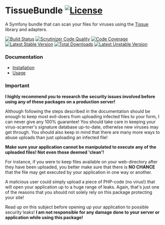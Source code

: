 # TissueBundle [![License](https://poser.pugx.org/cleentfaar/tissue-bundle/license.svg)](https://packagist.org/packages/cleentfaar/tissue-bundle)

A Symfony bundle that can scan your files for viruses using the [Tissue](https://github.com/cleentfaar/tissue) library and adapters.

[![Build Status](https://secure.travis-ci.org/cleentfaar/CLTissueBundle.svg)](http://travis-ci.org/cleentfaar/CLTissueBundle)
[![Scrutinizer Code Quality](https://scrutinizer-ci.com/g/cleentfaar/CLTissueBundle/badges/quality-score.png?b=master)](https://scrutinizer-ci.com/g/cleentfaar/CLTissueBundle/?branch=master)
[![Code Coverage](https://scrutinizer-ci.com/g/cleentfaar/CLTissueBundle/badges/coverage.png?b=master)](https://scrutinizer-ci.com/g/cleentfaar/CLTissueBundle/?branch=master)<br/>
[![Latest Stable Version](https://poser.pugx.org/cleentfaar/tissue-bundle/v/stable.svg)](https://packagist.org/packages/cleentfaar/tissue-bundle)
[![Total Downloads](https://poser.pugx.org/cleentfaar/tissue-bundle/downloads.svg)](https://packagist.org/packages/cleentfaar/tissue-bundle)
[![Latest Unstable Version](https://poser.pugx.org/cleentfaar/tissue-bundle/v/unstable.svg)](https://packagist.org/packages/cleentfaar/tissue-bundle)


### Documentation

- [Installation](Resources/doc/installation.md)
- [Usage](Resources/doc/usage.md)


### Important

**I highly recommend you to research the security issues involved before using any of these packages on a production server!**

Although following the steps described in the documentation should be enough to keep most evil-doers from uploading infected
files to your form, I can never give any 100% guarantee! You should take care in keeping your virus-scanner's signature
database up-to-date, otherwise new viruses may get through. You should also keep in mind that there are many more ways to
abuse uploads than just uploading an infected file!

**Make sure your application cannot be manipulated to execute any of the uploaded files! Not even those deemed 'clean'!**

For instance, if you were to keep files available on your web-directory after they have been uploaded, you better
make sure that there is **NO CHANCE** that the file may get executed by your application in one way or another.

A malicious user could simply upload a piece of PHP-code (no virus!) that will open your application up to a huge range
of leaks. Again, that's just one of the reasons that you should not solely rely on this package protecting your site!

Read up on this subject before opening up your application to possible security leaks! **I am not responsible for
any damage done to your server or application while using this package!**
